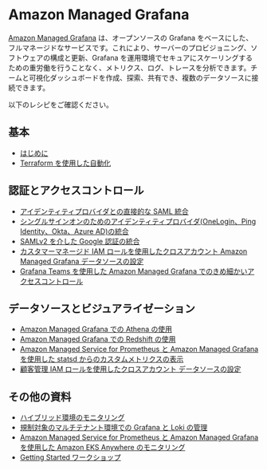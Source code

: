# Amazon Managed Grafana

[Amazon Managed Grafana][amg-main] は、オープンソースの Grafana をベースにした、フルマネージドなサービスです。これにより、サーバーのプロビジョニング、ソフトウェアの構成と更新、Grafana を運用環境でセキュアにスケーリングするための重労働を行うことなく、メトリクス、ログ、トレースを分析できます。チームと可視化ダッシュボードを作成、探索、共有でき、複数のデータソースに接続できます。

以下のレシピをご確認ください。

## 基本

- [はじめに][amg-gettingstarted]
- [Terraform を使用した自動化][amg-tf-automation]

## 認証とアクセスコントロール

- [アイデンティティプロバイダとの直接的な SAML 統合][amg-saml]
- [シングルサインオンのためのアイデンティティプロバイダ(OneLogin、Ping Identity、Okta、Azure AD)の統合][amg-idps] 
- [SAMLv2 を介した Google 認証の統合][amg-google-idps]
- [カスタマーマネージド IAM ロールを使用したクロスアカウント Amazon Managed Grafana データソースの設定][amg-cross-account-access]
- [Grafana Teams を使用した Amazon Managed Grafana でのきめ細かいアクセスコントロール][amg-grafana-teams]

## データソースとビジュアライゼーション

- [Amazon Managed Grafana での Athena の使用][amg-plugin-athena]
- [Amazon Managed Grafana での Redshift の使用][amg-plugin-redshift]
- [Amazon Managed Service for Prometheus と Amazon Managed Grafana を使用した statsd からのカスタムメトリクスの表示][amg-amp-statsd]
- [顧客管理 IAM ロールを使用したクロスアカウント データソースの設定][amg-xacc-ds]

## その他の資料
- [ハイブリッド環境のモニタリング][amg-hybridenvs]
- [規制対象のマルチテナント環境での Grafana と Loki の管理][grafana-loki-regenv]
- [Amazon Managed Service for Prometheus と Amazon Managed Grafana を使用した Amazon EKS Anywhere のモニタリング][amg-anywhere-monitoring]
- [Getting Started ワークショップ][amg-oow]


[amg-main]: https://aws.amazon.com/grafana/
[amg-gettingstarted]: https://aws.amazon.com/blogs/mt/amazon-managed-grafana-getting-started/
[amg-saml]: https://aws.amazon.com/blogs/mt/amazon-managed-grafana-supports-direct-saml-integration-with-identity-providers/
[amg-idps]: https://aws.amazon.com/blogs/opensource/integrating-identity-providers-such-as-onelogin-ping-identity-okta-and-azure-ad-to-sso-into-aws-managed-service-for-grafana/
[amg-google-idps]: recipes/amg-google-auth-saml.md
[amg-hybridenvs]: https://aws.amazon.com/blogs/mt/monitoring-hybrid-environments-using-amazon-managed-service-for-grafana/
[amg-xacc-ds]: https://aws.amazon.com/blogs/opensource/setting-up-amazon-managed-grafana-cross-account-data-source-using-customer-managed-iam-roles/
[grafana-loki-regenv]: https://aws.amazon.com/blogs/opensource/how-to-manage-grafana-and-loki-in-a-regulated-multitenant-environment/
[amg-oow]: https://observability.workshop.aws/en/amg.html
[amg-tf-automation]: recipes/amg-automation-tf.md
[amg-plugin-athena]: recipes/amg-athena-plugin.md
[amg-plugin-redshift]: recipes/amg-redshift-plugin.md
[amg-cross-account-access]: https://aws.amazon.com/blogs/opensource/setting-up-amazon-managed-grafana-cross-account-data-source-using-customer-managed-iam-roles/
[amg-anywhere-monitoring]: https://aws.amazon.com/blogs/containers/monitoring-amazon-eks-anywhere-using-amazon-managed-service-for-prometheus-and-amazon-managed-grafana/
[amg-amp-statsd]: https://aws.amazon.com/blogs/mt/viewing-custom-metrics-from-statsd-with-amazon-managed-service-for-prometheus-and-amazon-managed-grafana/
[amg-grafana-teams]: https://aws.amazon.com/blogs/mt/fine-grained-access-control-in-amazon-managed-grafana-using-grafana-teams/

